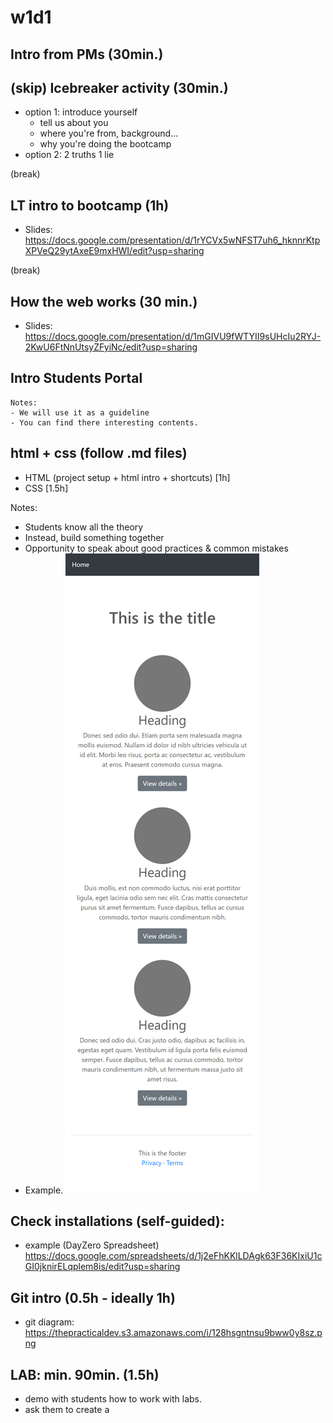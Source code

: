 
# w1d1


<!-- 


@LT:

IMPORTANT:
- Go very fast through basic concepts +++
- Give plenty of time for Git concepts +++++
- Give plenty of time for LAB  +++++


 -->



## Intro from PMs (30min.)


## (skip) Icebreaker activity (30min.)
  - option 1: introduce yourself
    - tell us about you
    - where you're from, background...
    - why you're doing the bootcamp
  - option 2: 2 truths 1 lie


(break)

## LT intro to bootcamp (1h)

  - Slides: https://docs.google.com/presentation/d/1rYCVx5wNFST7uh6_hknnrKtpXPVeQ29ytAxeE9mxHWI/edit?usp=sharing


(break)


## How the web works (30 min.)
  - Slides: https://docs.google.com/presentation/d/1mGIVU9fWTYII9sUHcIu2RYJ-2KwU6FtNnUtsyZFyiNc/edit?usp=sharing
  <!-- 
  
  @Luis: 
  - simplify this a lot (some students may find this overwhelming, especially the network panel)
  - alternative: show the dev tools while we do a codealong (code much more simple)
  

  Demo:
  - ironhack.com: "WebDev Bootcamp starting today"

  Quick exercise: what headline would you like to see today in the news?
  - "World leaders agree to stop fighting each other and start fighting climate change"
  - share your screenshots in #random


  -->


## Intro Students Portal

    Notes: 
    - We will use it as a guideline 
    - You can find there interesting contents.



## html + css (follow .md files)
  - HTML (project setup + html intro + shortcuts) [1h]
  - CSS [1.5h]

  <!--

  Tell students: 
    - I'll try to go fast + focus on fundamentals & good practices
    - if concepts are not clear (ex. css selectors), please read contents in the students portal

  -->


Notes:
- Students know all the theory 
- Instead, build something together
- Opportunity to speak about good practices & common mistakes
- Example. ![css exercise](./images/w1d3-css-exercise.png)







## Check installations (self-guided):
  - example (DayZero Spreadsheet) https://docs.google.com/spreadsheets/d/1j2eFhKKlLDAgk63F36KIxiU1cGI0jknirELqplem8is/edit?usp=sharing
  

## Git intro (0.5h - ideally 1h) 
  - git diagram: https://thepracticaldev.s3.amazonaws.com/i/128hsgntnsu9bww0y8sz.png

  <!-- @todo: prepare slides git  -->



## LAB: min. 90min. (1.5h)

  <!-- IMPORTANT: leave plenty of time for lab kick-off  -->

  - demo with students how to work with labs.
  - ask them to create a 

